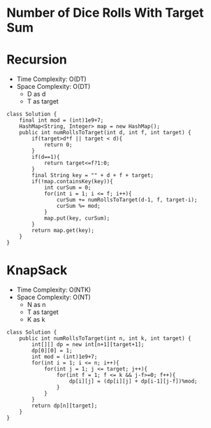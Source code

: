# Number of Dice Rolls With Target Sum
# Recursion
* Time Complexity: O(DT)
* Space Complexity: O(DT)
	* D as d
	* T as target
```
class Solution {
    final int mod = (int)1e9+7;
    HashMap<String, Integer> map = new HashMap();
    public int numRollsToTarget(int d, int f, int target) {
        if(target>d*f || target < d){
            return 0;
        }
        if(d==1){
            return target<=f?1:0;
        }
        final String key = "" + d + f + target;
        if(!map.containsKey(key)){
            int curSum = 0;
            for(int i = 1; i <= f; i++){
                curSum += numRollsToTarget(d-1, f, target-i);
                curSum %= mod;
            }
            map.put(key, curSum);
        }
        return map.get(key); 
    }
}
```
# KnapSack
* Time Complexity: O(NTK)
* Space Complexity: O(NT)
	* N as n
	* T as target
	* K as k
```
class Solution {
    public int numRollsToTarget(int n, int k, int target) {
        int[][] dp = new int[n+1][target+1];
        dp[0][0] = 1;
        int mod = (int)1e9+7;
        for(int i = 1; i <= n; i++){
            for(int j = 1; j <= target; j++){
                for(int f = 1; f <= k && j-f>=0; f++){
                    dp[i][j] = (dp[i][j] + dp[i-1][j-f])%mod; 
                }
            }
        }
        return dp[n][target];
    }
}
```